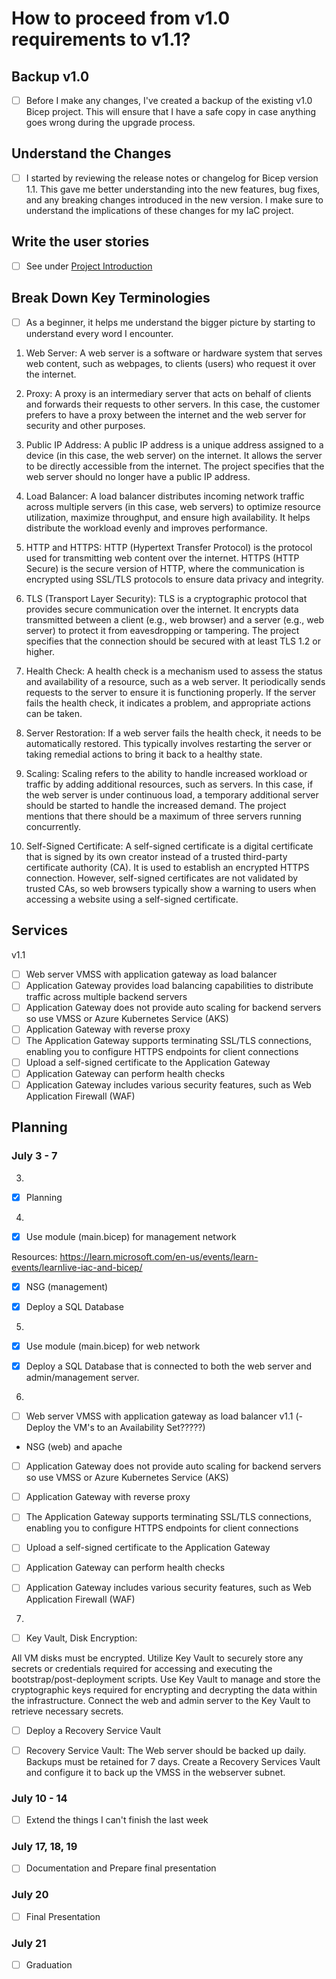 # How to proceed from v1.0 requirements to v1.1?

## Backup v1.0

- [ ] Before I make any changes, I've created a backup of the existing v1.0 Bicep project. This will ensure that I have a safe copy in case anything goes wrong during the upgrade process.

## Understand the Changes

- [ ] I started by reviewing the release notes or changelog for Bicep version 1.1. This gave me better understanding into the new features, bug fixes, and any breaking changes introduced in the new version. I make sure to understand the implications of these changes for my IaC project.

## Write the user stories

- [ ] See under [Project Introduction]()

## Break Down Key Terminologies

- [ ] As a beginner, it helps me understand the bigger picture by starting to understand every word I encounter.

1. Web Server: A web server is a software or hardware system that serves web content, such as webpages, to clients (users) who request it over the internet.

2. Proxy: A proxy is an intermediary server that acts on behalf of clients and forwards their requests to other servers. In this case, the customer prefers to have a proxy between the internet and the web server for security and other purposes.

3. Public IP Address: A public IP address is a unique address assigned to a device (in this case, the web server) on the internet. It allows the server to be directly accessible from the internet. The project specifies that the web server should no longer have a public IP address.

4. Load Balancer: A load balancer distributes incoming network traffic across multiple servers (in this case, web servers) to optimize resource utilization, maximize throughput, and ensure high availability. It helps distribute the workload evenly and improves performance.

5. HTTP and HTTPS: HTTP (Hypertext Transfer Protocol) is the protocol used for transmitting web content over the internet. HTTPS (HTTP Secure) is the secure version of HTTP, where the communication is encrypted using SSL/TLS protocols to ensure data privacy and integrity.

6. TLS (Transport Layer Security): TLS is a cryptographic protocol that provides secure communication over the internet. It encrypts data transmitted between a client (e.g., web browser) and a server (e.g., web server) to protect it from eavesdropping or tampering. The project specifies that the connection should be secured with at least TLS 1.2 or higher.

7. Health Check: A health check is a mechanism used to assess the status and availability of a resource, such as a web server. It periodically sends requests to the server to ensure it is functioning properly. If the server fails the health check, it indicates a problem, and appropriate actions can be taken.

8. Server Restoration: If a web server fails the health check, it needs to be automatically restored. This typically involves restarting the server or taking remedial actions to bring it back to a healthy state.

9. Scaling: Scaling refers to the ability to handle increased workload or traffic by adding additional resources, such as servers. In this case, if the web server is under continuous load, a temporary additional server should be started to handle the increased demand. The project mentions that there should be a maximum of three servers running concurrently.

10. Self-Signed Certificate: A self-signed certificate is a digital certificate that is signed by its own creator instead of a trusted third-party certificate authority (CA). It is used to establish an encrypted HTTPS connection. However, self-signed certificates are not validated by trusted CAs, so web browsers typically show a warning to users when accessing a website using a self-signed certificate.

## Services

v1.1

- [ ] Web server VMSS with application gateway as load balancer
- [ ] Application Gateway provides load balancing capabilities to distribute traffic across multiple backend servers
- [ ] Application Gateway does not provide auto scaling for backend servers so use VMSS or Azure Kubernetes Service (AKS)
- [ ] Application Gateway with reverse proxy
- [ ] The Application Gateway supports terminating SSL/TLS connections, enabling you to configure HTTPS endpoints for client connections
- [ ] Upload a self-signed certificate to the Application Gateway
- [ ] Application Gateway can perform health checks
- [ ] Application Gateway includes various security features, such as Web Application Firewall (WAF)

## Planning

### July 3 - 7

3.

- [x] Planning

4.

- [x] Use module (main.bicep) for management network

Resources: https://learn.microsoft.com/en-us/events/learn-events/learnlive-iac-and-bicep/

- [x] NSG (management)

- [x] Deploy a SQL Database

5.

- [x] Use module (main.bicep) for web network

- [x] Deploy a SQL Database that is connected to both the web server and admin/management server.

6.

- [ ] Web server VMSS with application gateway as load balancer v1.1 (- Deploy the VM's to an Availability Set?????)

- NSG (web) and apache

- [ ] Application Gateway does not provide auto scaling for backend servers so use VMSS or Azure Kubernetes Service (AKS)

- [ ] Application Gateway with reverse proxy

- [ ] The Application Gateway supports terminating SSL/TLS connections, enabling you to configure HTTPS endpoints for client connections
- [ ] Upload a self-signed certificate to the Application Gateway
- [ ] Application Gateway can perform health checks
- [ ] Application Gateway includes various security features, such as Web Application Firewall (WAF)

7.

- [ ] Key Vault, Disk Encryption:

All VM disks must be encrypted.
Utilize Key Vault to securely store any secrets or credentials required for accessing and executing the bootstrap/post-deployment scripts.
Use Key Vault to manage and store the cryptographic keys required for encrypting and decrypting the data within the infrastructure.
Connect the web and admin server to the Key Vault to retrieve necessary secrets.

- [ ] Deploy a Recovery Service Vault

- [ ] Recovery Service Vault: The Web server should be backed up daily. Backups must be retained for 7 days. Create a Recovery Services Vault and configure it to back up the VMSS in the webserver subnet.

### July 10 - 14

- [ ] Extend the things I can't finish the last week

### July 17, 18, 19

- [ ] Documentation and Prepare final presentation

### July 20

- [ ] Final Presentation

### July 21

- [ ] Graduation
